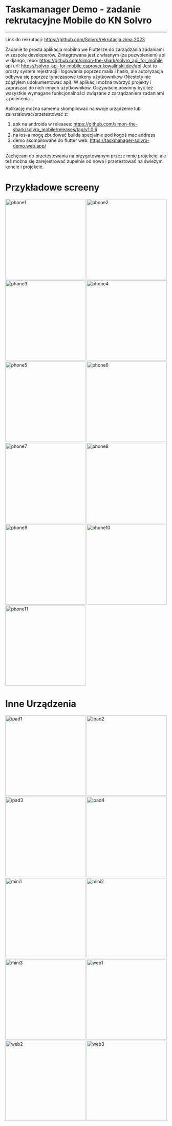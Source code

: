 # Taskamanager Demo - zadanie rekrutacyjne Mobile do KN Solvro

---

Link do rekrutacji: https://github.com/Solvro/rekrutacja.zima.2023

Zadanie to prosta aplikacja mobilna we Flutterze do zarządzania zadaniami w zespole developerów. Zintegrowana jest z własnym (za pozwoleniem) api w django,
repo: https://github.com/simon-the-shark/solvro_api_for_mobile
api url: https://solvro-api-for-mobile.caprover.kowalinski.dev/api
Jest to prosty system rejestracji i logowania poprzez maila i hasło, ale autoryzacja odbywa się poprzez tymczasowe tokeny użytkowników (Niestety nie zdążyłem udokumentować api).
W aplikacji można tworzyć projekty i zapraszać do nich innych użytkowników. Oczywiście powinny być też wszystkie wymagane funkcjonalności związane z zarządzaniem zadaniami z polecenia.

Aplikację można samemu skompilować na swoje urządzenie lub zainstalować/przetestować z:

1. apk na androida w releases: https://github.com/simon-the-shark/solvro_mobile/releases/tag/v1.0.6
2. na ios-a mogę zbudować builda specjalnie pod kogoś mac address
3. demo skompilowane do flutter web: https://taskmanager-solvro-demo.web.app/

Zachęcam do przetestowania na przygotowanym przeze mnie projekcie, ale też można się zarejestrować zupełnie od nowa i przetestować na świeżym koncie i projekcie.

# Przykładowe screeny

<img src="./readme_imgs/phone/phone1.jpeg" alt="phone1" width="250">
<img src="./readme_imgs/phone/phone2.jpeg" alt="phone2" width="250">
<img src="./readme_imgs/phone/phone3.jpeg" alt="phone3" width="250">
<img src="./readme_imgs/phone/phone4.jpeg" alt="phone4" width="250">
<img src="./readme_imgs/phone/phone5.jpeg" alt="phone5" width="250">
<img src="./readme_imgs/phone/phone6.jpeg" alt="phone6" width="250">
<img src="./readme_imgs/phone/phone7.jpeg" alt="phone7" width="250">
<img src="./readme_imgs/phone/phone8.jpeg" alt="phone8" width="250">
<img src="./readme_imgs/phone/phone9.jpeg" alt="phone9" width="250">
<img src="./readme_imgs/phone/phone10.jpeg" alt="phone10" width="250">
<img src="./readme_imgs/phone/phone11.jpeg" alt="phone11" width="250">

# Inne Urządzenia

<img src="./readme_imgs/ipad/ipad1.png" alt="ipad1" width="250">
<img src="./readme_imgs/ipad/ipad2.png" alt="ipad2" width="250">
<img src="./readme_imgs/ipad/ipad3.png" alt="ipad3" width="250">
<img src="./readme_imgs/ipad/ipad4.png" alt="ipad4" width="250">

<img src="./readme_imgs/mini/mini1.png" alt="mini1" width="250">
<img src="./readme_imgs/mini/mini2.png" alt="mini2" width="250">
<img src="./readme_imgs/mini/mini3.png" alt="mini3" width="250">

<img src="./readme_imgs/web/web1.png" alt="web1" width="250">
<img src="./readme_imgs/web/web2.png" alt="web2" width="250">
<img src="./readme_imgs/web/web3.png" alt="web3" width="250">
